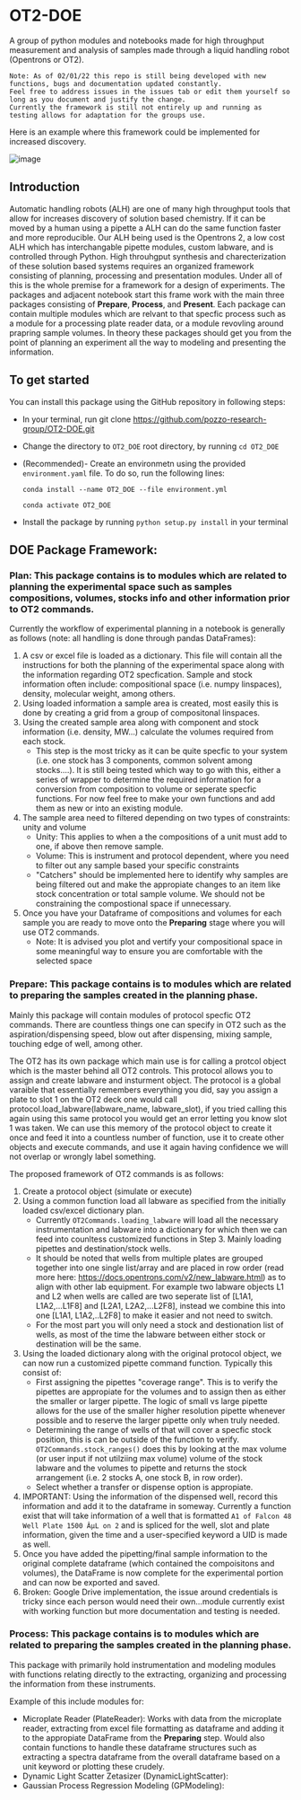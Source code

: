 # OT2-DOE
A group of python modules and notebooks made for high throughput measurement and analysis of samples made through a liquid handling robot (Opentrons or OT2). 

    Note: As of 02/01/22 this repo is still being developed with new functions, bugs and documentation updated constantly. 
    Feel free to address issues in the issues tab or edit them yourself so long as you document and justify the change. 
    Currently the framework is still not entirely up and running as testing allows for adaptation for the groups use. 

Here is an example where this framework could be implemented for increased discovery. 

![image](https://user-images.githubusercontent.com/52507997/112563961-91c33680-8d97-11eb-890d-1a637d8c0f24.png)


## Introduction
Automatic handling robots (ALH) are one of many high throughput tools that allow for increases discovery of solution based chemistry. If it can be moved by a human using a pipette a ALH can do the same function faster and more reproducible. Our ALH being used is the Opentrons 2, a low cost ALH which has interchangable pipette modules, custom labware, and is controlled through Python. High throuhgput synthesis and charecterization of these solution based systems requires an organized framework consisting of planning, processing and presentation modules. Under all of this is the whole premise for a framework for a design of experiments. The packages and adjacent notebook start this frame work with the main three packages consisting of **Prepare**, **Process**, and **Present**. Each package can contain multiple modules which are relvant to that specfic process such as a module for a processing plate reader data, or a module revovling around prapring sample volumes. In theory these packages should get you from the point of planning an experiment all the way to modeling and presenting the information. 

## To get started
You can install this package using the GitHub repository in following steps: 
* In your terminal, run git clone https://github.com/pozzo-research-group/OT2-DOE.git
* Change the directory to `OT2_DOE` root directory, by running `cd OT2_DOE`
* (Recommended)- Create an environmetn using the provided `environment.yaml` file. To do so, run the following lines:

	`conda install --name OT2_DOE --file environment.yml`
	
	`conda activate OT2_DOE`
* Install the package by running `python setup.py install` in your terminal


## DOE Package Framework:

### Plan: This package contains is to modules which are related to planning the experimental space such as samples compositions, volumes, stocks info and other information prior to OT2 commands. 

Currently the workflow of experimental planning in a notebook is generally as follows (note: all handling is done through pandas DataFrames): 

1. A csv or excel file is loaded as a dictionary. This file will contain all the instructions for both the planning of the experimental space along with the information regarding OT2 specfication. Sample and stock information often include: compositional space (i.e. numpy linspaces), density, molecular weight, among others. 
2. Using loaded information a sample area is created, most easily this is done by creating a grid from a group of compositonal linspaces. 
3. Using the created sample area along with component and stock information (i.e. density, MW...) calculate the volumes required from each stock.	
	* This step is the most tricky as it can be quite specfic to your system (i.e. one stock has 3 components, common solvent among stocks....). It is still being tested which way to go with this, either a series of wrapper to determine the required information for a conversion from composition to volume or seperate specfic functions. For now feel free to make your own functions and add them as new or into an existing module.  
4. The sample area need to filtered depending on two types of constraints: unity and volume
	* Unity: This applies to when a the compositions of a unit must add to one, if above then remove sample.
	* Volume: This is instrument and protocol dependent, where you need to filter out any sample based your specific constraints
	* "Catchers" should be implemented here to identify why samples are being filtered out and make the appropiate changes to an item like stock concentration or total sample volume. We should not be constraining the compostional space if unnecessary. 
5. Once you have your Dataframe of compositions and volumes for each sample you are ready to move onto the **Preparing** stage where you will use OT2 commands.
	* Note: It is advised you plot and vertify your compositional space in some meaningful way to ensure you are comfortable with the selected space


### Prepare: This package contains is to modules which are related to preparing the samples created in the planning phase. 

Mainly this package will contain modules of protocol specfic OT2 commands. There are countless things one can specify in OT2 such as the aspiration/dispensing speed, blow out after dispensing, mixing sample, touching edge of well, among other. 

The OT2 has its own package which main use is for calling a protcol object which is the master behind all OT2 controls. This protocol allows you to assign and create labware and insturment object. The protocol is a global varaible that essentially remembers everything you did, say you assign a plate to slot 1 on the OT2 deck one would call protocol.load_labware(labware_name, labware_slot), if you tried calling this again using this same protocol you would get an error letting you know slot 1 was taken. We can use this memory of the protocol object to create it once and feed it into a countless number of function, use it to create other objects and execute commands, and use it again having confidence we will not overlap or wrongly label something. 

The proposed framework of OT2 commands is as follows:
1. Create a protocol object (simulate or execute)
2. Using a common function load all labware as specified from the initially loaded csv/excel dictionary plan. 
	* Currently `OT2Commands.loading_labware` will load all the necessary instrumentation and labware into a dictionary for which then we can feed into counltess customized functions in Step 3. Mainly loading pipettes and destination/stock wells. 
	* It should be noted that wells from multiple plates are grouped together into one single list/array and are placed in row order (read more here: https://docs.opentrons.com/v2/new_labware.html) as to align with other lab equipment. For example two labware objects L1 and L2 when wells are called are two seperate list of [L1A1, L1A2,...L1F8] and [L2A1, L2A2,...L2F8], instead we combine this into one [L1A1, L1A2,..L2F8] to make it easier and not need to switch. 
	* For the most part you will only need a stock and destionation list of wells, as most of the time the labware between either stock or destination will be the same.
3. Using the loaded dictionary along with the original protocol object, we can now run a customized pipette command function. Typically this consist of:
	* First assigning the pipettes "coverage range". This is to verify the pipettes are appropiate for the volumes and to assign then as either the smaller or larger pipette. The logic of small vs large pipette allows for the use of the smaller higher resolution pipette whenever possible and to reserve the larger pipette only when truly needed. 
	* Determining the range of wells of that will cover a specfic stock position, this is can be outside of the function to verify. `OT2Commands.stock_ranges()` does this by looking at the max volume (or user input if not utilziing max volume) volume of the stock labware and the volumes to pipette and returns the stock arrangement (i.e. 2 stocks A, one stock B, in row order). 
	* Select whether a transfer or dispense option is appropiate. 
4. IMPORTANT: Using the information of the dispensed well, record this information and add it to the dataframe in someway. Currently a function exist that will take information of a well that is formatted `A1 of Falcon 48 Well Plate 1500 ÂµL on 2` and is spliced for the well, slot and plate information, given the time and a user-specified keyword a UID is made as well. 
5. Once you have added the pipetting/final sample information to the original complete dataframe (which contained the compoisitons and volumes), the DataFrame is now complete for the experimental portion and can now be exported and saved. 
6. Broken: Google Drive implementation, the issue around credentials is tricky since each person would need their own...module currently exist with working function but more documentation and testing is needed. 
	
### Process: This package contains is to modules which are related to preparing the samples created in the planning phase. 

This package with primarily hold instrumentation and modeling modules with functions relating directly to the extracting, organizing and processing the information from these instruments. 

Example of this include modules for: 
* Microplate Reader (PlateReader): Works with data from the microplate reader, extracting from excel file formatting as dataframe and adding it to the appropiate DataFrame from the **Preparing** step. Would also contain functions to handle these dataframe structures such as extracting a spectra dataframe from the overall dataframe based on a unit keyword or plotting these crudely. 
* Dynamic Light Scatter Zetasizer (DynamicLightScatter): 
* Gaussian Process Regression Modeling (GPModeling): 
